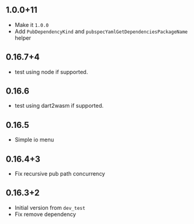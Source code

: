 ## 1.0.0+11

* Make it `1.0.0`
* Add `PubDependencyKind` and `pubspecYamlGetDependenciesPackageName` helper

## 0.16.7+4

* test using node if supported.

## 0.16.6

* test using dart2wasm if supported.

## 0.16.5

* Simple io menu

## 0.16.4+3

* Fix recursive pub path concurrency

## 0.16.3+2

* Initial version from  `dev_test`
* Fix remove dependency